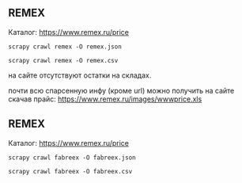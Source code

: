 
## REMEX

Каталог: https://www.remex.ru/price
```shell
scrapy crawl remex -O remex.json
```
```shell
scrapy crawl remex -O remex.csv
```
на сайте отсутствуют остатки на складах.

почти всю спарсенную инфу (кроме  url) можно получить на сайте скачав прайс: https://www.remex.ru/images/wwwprice.xls



## REMEX

Каталог: https://www.remex.ru/price
```shell
scrapy crawl fabreex -O fabreex.json
```
```shell
scrapy crawl fabreex -O fabreex.csv
```
